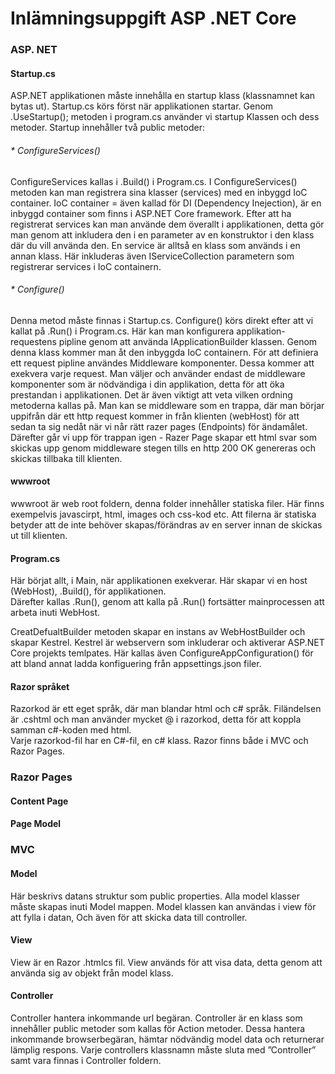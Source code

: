 
# Inlämningsuppgift ASP .NET Core



### ASP. NET  
 
 #### Startup.cs 
ASP.NET applikationen måste innehålla en startup klass (klassnamnet kan bytas ut). Startup.cs körs först när applikationen startar. 
Genom .UseStartup<Startup>(); metoden i program.cs använder vi startup Klassen och dess metoder. Startup innehåller två public metoder:



 
###### * ConfigureServices()
 
ConfigureServices kallas i .Build() i Program.cs. I ConfigureServices() metoden kan man registrera sina klasser (services) med en inbyggd IoC container. IoC container = även kallad för DI (Dependency Inejection), 
är en inbyggd container som finns i ASP.NET Core framework. Efter att ha registrerat services kan man använde dem överallt i applikationen, detta gör man genom att inkludera den i en parameter av en konstruktor i den klass där du vill använda den.
En service är alltså en klass som används i en annan klass. 
Här inkluderas även IServiceCollection parametern som registrerar services i IoC containern.


 
###### * Configure()
 
Denna metod måste finnas i Startup.cs.
Configure() körs direkt efter att vi kallat på .Run() i Program.cs. 
Här kan man konfigurera applikation-requestens pipline genom att använda IApplicationBuilder klassen.
Genom denna klass kommer man åt den inbyggda IoC containern.
För att definiera ett request pipline användes Middleware komponenter. Dessa kommer att exekvera varje request. 
Man väljer och använder endast de middleware komponenter som är nödvändiga i din applikation, detta för att öka prestandan i applikationen. 
Det är även viktigt att veta vilken ordning metoderna kallas på. 
Man kan se middleware som en trappa, där man börjar uppifrån där ett http request kommer in från klienten (webHost) för att sedan ta sig nedåt
när vi når rätt razer pages (Endpoints) för ändamålet. Därefter går vi upp för trappan igen - Razer Page skapar ett html svar som skickas upp genom middleware stegen
tills en http 200 OK genereras och skickas tillbaka till klienten.




 #### wwwroot
 
wwwroot är web root foldern, denna folder innehåller statiska filer. Här finns exempelvis javascirpt, html, images och css-kod etc. Att filerna är statiska betyder att de inte behöver skapas/förändras av en server innan de skickas ut till klienten.

 
 #### Program.cs
Här börjat allt, i Main, när applikationen exekverar. 
Här skapar vi en host (WebHost), .Build(),  för applikationen.  
Därefter kallas .Run(), genom att kalla på .Run() fortsätter mainprocessen att arbeta inuti WebHost. 

CreatDefualtBuilder metoden skapar en instans av WebHostBuilder och skapar Kestrel. Kestrel är webservern som inkluderar och aktiverar ASP.NET Core projekts temlpates. 
Här kallas även ConfigureAppConfiguration() för att bland annat ladda konfiguering från appsettings.json filer.

          
 #### Razor språket 

Razorkod är ett eget språk, där man blandar html och c# språk. 
Filändelsen är .cshtml och man använder mycket @ i razorkod, detta för att koppla samman c#-koden med html.  
Varje razorkod-fil har en C#-fil, en c# klass. 
Razor finns både i MVC och Razor Pages.

            
### Razor Pages
#### Content Page
#### Page Model 

### MVC
#### Model 
Här beskrivs datans struktur som public properties.
Alla model klasser måste skapas inuti Model mappen.
Model klassen kan användas i view för att fylla i datan, 
Och även för att skicka data till controller. 

#### View 
View är en Razor .htmlcs fil.
View används för att visa data, detta genom att använda sig av objekt från model klass. 

#### Controller 
Controller hantera inkommande url begäran. Controller är en klass som innehåller public metoder som kallas för Action metoder. Dessa hantera inkommande browserbegäran, hämtar nödvändig model data och returnerar lämplig respons. Varje controllers klassnamn måste sluta med ”Controller” samt vara finnas  i Controller foldern. 
